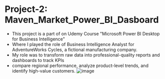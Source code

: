 # Project-2: Maven_Market_Power_BI_Dasboard
* This project is a part of on Udemy Course "Microsoft Power BI Desktop for Business Intelligence"
* Where I played the role of Business Intelligence Analyst for AdventureWorks Cycles, a fictional manufacturing company.
* My role was to transform raw data into professional-quality reports and dashboards to track KPIs
* compare regional performance, analyze product-level trends, and identify high-value customers.
![image](https://github.com/user-attachments/assets/421aefca-00ba-49fc-83a6-a9aa2a5f2a01)
